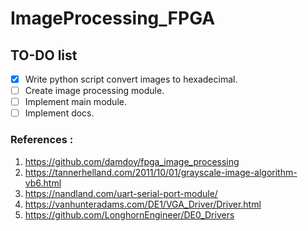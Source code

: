 # ImageProcessing_FPGA
## TO-DO list 
- [x] Write python script convert images to hexadecimal.
- [ ] Create image processing module.
- [ ] Implement main module.
- [ ] Implement docs.

### References : 
1. https://github.com/damdoy/fpga_image_processing
2. https://tannerhelland.com/2011/10/01/grayscale-image-algorithm-vb6.html
3. https://nandland.com/uart-serial-port-module/
4. https://vanhunteradams.com/DE1/VGA_Driver/Driver.html
5. https://github.com/LonghornEngineer/DE0_Drivers
